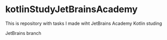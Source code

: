 # kotlinStudyJetBrainsAcademy
This is repository with tasks I made wiht JetBrains Academy Kotlin studing

JetBrains branch

